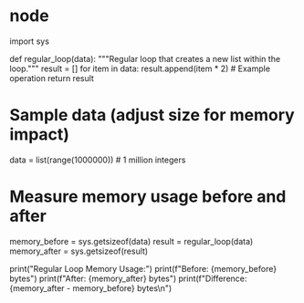 # node
import sys

def regular_loop(data):
    """Regular loop that creates a new list within the loop."""
    result = []
    for item in data:
        result.append(item * 2)  # Example operation
    return result

# Sample data (adjust size for memory impact)
data = list(range(1000000))  # 1 million integers

# Measure memory usage before and after
memory_before = sys.getsizeof(data)
result = regular_loop(data)
memory_after = sys.getsizeof(result)

print("Regular Loop Memory Usage:")
print(f"Before: {memory_before} bytes")
print(f"After: {memory_after} bytes")
print(f"Difference: {memory_after - memory_before} bytes\n")
